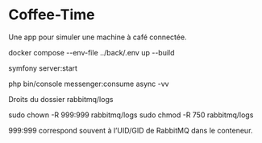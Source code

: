 # Coffee-Time
Une app pour simuler une machine à café connectée.

docker compose --env-file ../back/.env up --build

symfony server:start

php bin/console messenger:consume async -vv

Droits  du dossier rabbitmq/logs

sudo chown -R 999:999 rabbitmq/logs
sudo chmod -R 750 rabbitmq/logs

999:999 correspond souvent à l’UID/GID de RabbitMQ dans le conteneur.